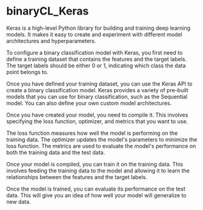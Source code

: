 # binaryCL_Keras

Keras is a high-level Python library for building and training deep learning models. It makes it easy to create and experiment with different model architectures and hyperparameters.

To configure a binary classification model with Keras, you first need to define a training dataset that contains the features and the target labels. The target labels should be either 0 or 1, indicating which class the data point belongs to.

Once you have defined your training dataset, you can use the Keras API to create a binary classification model. Keras provides a variety of pre-built models that you can use for binary classification, such as the Sequential model. You can also define your own custom model architectures.

Once you have created your model, you need to compile it. This involves specifying the loss function, optimizer, and metrics that you want to use.

The loss function measures how well the model is performing on the training data. The optimizer updates the model's parameters to minimize the loss function. The metrics are used to evaluate the model's performance on both the training data and the test data.

Once your model is compiled, you can train it on the training data. This involves feeding the training data to the model and allowing it to learn the relationships between the features and the target labels.

Once the model is trained, you can evaluate its performance on the test data. This will give you an idea of how well your model will generalize to new data.
